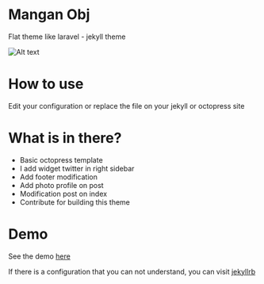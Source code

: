 # Mangan Obj
Flat theme like laravel - jekyll theme

![Alt text](http://i.imgbox.com/HU4xkyAk.jpg)

# How to use

Edit your configuration or replace the file on your jekyll or octopress site

# What is in there?

 * Basic octopress template
 * I add widget twitter in right sidebar
 * Add footer modification
 * Add photo profile on post
 * Modification post on index
 * Contribute for building this theme

# Demo

See the demo [here](https://dikiaap.github.io)

If there is a configuration that you can not understand, you can visit [jekyllrb](http://jekyllrb.com)